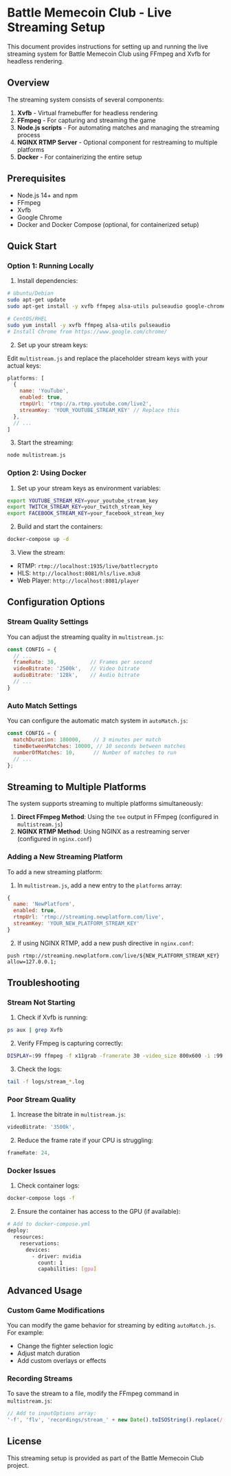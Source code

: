 # Battle Memecoin Club - Live Streaming Setup

This document provides instructions for setting up and running the live streaming system for Battle Memecoin Club using FFmpeg and Xvfb for headless rendering.

## Overview

The streaming system consists of several components:

1. **Xvfb** - Virtual framebuffer for headless rendering
2. **FFmpeg** - For capturing and streaming the game
3. **Node.js scripts** - For automating matches and managing the streaming process
4. **NGINX RTMP Server** - Optional component for restreaming to multiple platforms
5. **Docker** - For containerizing the entire setup

## Prerequisites

- Node.js 14+ and npm
- FFmpeg
- Xvfb
- Google Chrome
- Docker and Docker Compose (optional, for containerized setup)

## Quick Start

### Option 1: Running Locally

1. Install dependencies:

```bash
# Ubuntu/Debian
sudo apt-get update
sudo apt-get install -y xvfb ffmpeg alsa-utils pulseaudio google-chrome-stable

# CentOS/RHEL
sudo yum install -y xvfb ffmpeg alsa-utils pulseaudio
# Install Chrome from https://www.google.com/chrome/
```

2. Set up your stream keys:

Edit `multistream.js` and replace the placeholder stream keys with your actual keys:

```javascript
platforms: [
  {
    name: 'YouTube',
    enabled: true,
    rtmpUrl: 'rtmp://a.rtmp.youtube.com/live2',
    streamKey: 'YOUR_YOUTUBE_STREAM_KEY' // Replace this
  },
  // ...
]
```

3. Start the streaming:

```bash
node multistream.js
```

### Option 2: Using Docker

1. Set up your stream keys as environment variables:

```bash
export YOUTUBE_STREAM_KEY=your_youtube_stream_key
export TWITCH_STREAM_KEY=your_twitch_stream_key
export FACEBOOK_STREAM_KEY=your_facebook_stream_key
```

2. Build and start the containers:

```bash
docker-compose up -d
```

3. View the stream:

- RTMP: `rtmp://localhost:1935/live/battlecrypto`
- HLS: `http://localhost:8081/hls/live.m3u8`
- Web Player: `http://localhost:8081/player`

## Configuration Options

### Stream Quality Settings

You can adjust the streaming quality in `multistream.js`:

```javascript
const CONFIG = {
  // ...
  frameRate: 30,           // Frames per second
  videoBitrate: '2500k',   // Video bitrate
  audioBitrate: '128k',    // Audio bitrate
  // ...
}
```

### Auto Match Settings

You can configure the automatic match system in `autoMatch.js`:

```javascript
const CONFIG = {
  matchDuration: 180000,    // 3 minutes per match
  timeBetweenMatches: 10000, // 10 seconds between matches
  numberOfMatches: 10,      // Number of matches to run
  // ...
};
```

## Streaming to Multiple Platforms

The system supports streaming to multiple platforms simultaneously:

1. **Direct FFmpeg Method**: Using the `tee` output in FFmpeg (configured in `multistream.js`)
2. **NGINX RTMP Method**: Using NGINX as a restreaming server (configured in `nginx.conf`)

### Adding a New Streaming Platform

To add a new streaming platform:

1. In `multistream.js`, add a new entry to the `platforms` array:

```javascript
{
  name: 'NewPlatform',
  enabled: true,
  rtmpUrl: 'rtmp://streaming.newplatform.com/live',
  streamKey: 'YOUR_NEW_PLATFORM_STREAM_KEY'
}
```

2. If using NGINX RTMP, add a new push directive in `nginx.conf`:

```
push rtmp://streaming.newplatform.com/live/${NEW_PLATFORM_STREAM_KEY} allow=127.0.0.1;
```

## Troubleshooting

### Stream Not Starting

1. Check if Xvfb is running:
```bash
ps aux | grep Xvfb
```

2. Verify FFmpeg is capturing correctly:
```bash
DISPLAY=:99 ffmpeg -f x11grab -framerate 30 -video_size 800x600 -i :99 -t 5 test.mp4
```

3. Check the logs:
```bash
tail -f logs/stream_*.log
```

### Poor Stream Quality

1. Increase the bitrate in `multistream.js`:
```javascript
videoBitrate: '3500k',
```

2. Reduce the frame rate if your CPU is struggling:
```javascript
frameRate: 24,
```

### Docker Issues

1. Check container logs:
```bash
docker-compose logs -f
```

2. Ensure the container has access to the GPU (if available):
```bash
# Add to docker-compose.yml
deploy:
  resources:
    reservations:
      devices:
        - driver: nvidia
          count: 1
          capabilities: [gpu]
```

## Advanced Usage

### Custom Game Modifications

You can modify the game behavior for streaming by editing `autoMatch.js`. For example:

- Change the fighter selection logic
- Adjust match duration
- Add custom overlays or effects

### Recording Streams

To save the stream to a file, modify the FFmpeg command in `multistream.js`:

```javascript
// Add to inputOptions array:
'-f', 'flv', 'recordings/stream_' + new Date().toISOString().replace(/:/g, '-') + '.flv',
```

## License

This streaming setup is provided as part of the Battle Memecoin Club project. 